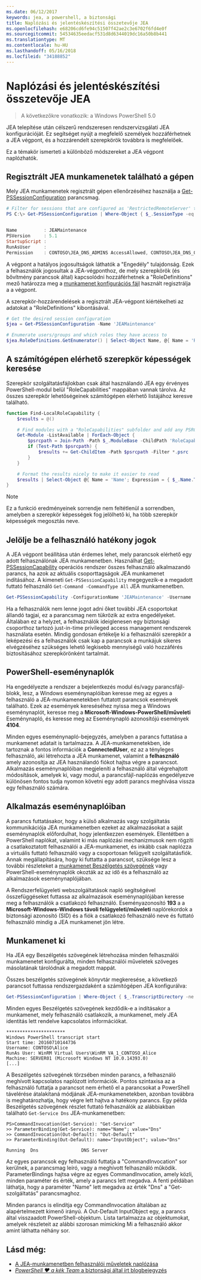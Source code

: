 ```yaml
---
ms.date: 06/12/2017
keywords: jea, a powershell, a biztonsági
title: Naplózási és jelentéskészítési összetevője JEA
ms.openlocfilehash: e68206cd6fe94c51507f42ae2c3e6702f6fd4e0f
ms.sourcegitcommit: 54534635eedacf531d8d6344019dc16a50b8b441
ms.translationtype: MT
ms.contentlocale: hu-HU
ms.lasthandoff: 05/16/2018
ms.locfileid: "34188852"
---
```

# <a name="auditing-and-reporting-on-jea"></a>Naplózási és jelentéskészítési összetevője JEA

> A következőkre vonatkozik: a Windows PowerShell 5.0

JEA telepítése után célszerű rendszeresen rendszervizsgálati JEA konfigurációját.
Ez segítséget nyújt a megfelelő személyek hozzáférhetnek a JEA végpont, és a hozzárendelt szerepkörök továbbra is megfelelőek.

Ez a témakör ismerteti a különböző módszereket a JEA végpont naplózhatók.

## <a name="find-registered-jea-sessions-on-a-machine"></a>Regisztrált JEA munkamenetek található a gépen

Mely JEA munkamenetek regisztrált gépen ellenőrzéséhez használja a [Get-PSSessionConfiguration](https://msdn.microsoft.com/powershell/reference/5.1/microsoft.powershell.core/get-pssessionconfiguration) parancsmag.

```powershell
# Filter for sessions that are configured as 'RestrictedRemoteServer' to find JEA-like session configurations
PS C:\> Get-PSSessionConfiguration | Where-Object { $_.SessionType -eq 'RestrictedRemoteServer' }


Name          : JEAMaintenance
PSVersion     : 5.1
StartupScript :
RunAsUser     :
Permission    : CONTOSO\JEA_DNS_ADMINS AccessAllowed, CONTOSO\JEA_DNS_OPERATORS AccessAllowed, CONTOSO\JEA_DNS_AUDITORS AccessAllowed
```

A végpont a hatályos jogosultságok láthatók a "Engedély" tulajdonság.
Ezek a felhasználók jogosultak a JEA-végponthoz, de mely szerepkörök (és bővítmény parancsok által) kapcsolódni hozzáférhetnek a "RoleDefinitions" mező határozza meg a [munkamenet konfigurációs fájl](session-configurations.md) használt regisztrálja a a végpont.

A szerepkör-hozzárendelések a regisztrált JEA-végpont kiértékelheti az adatokat a "RoleDefinitions" kibontásával.

```powershell
# Get the desired session configuration
$jea = Get-PSSessionConfiguration -Name 'JEAMaintenance'

# Enumerate users/groups and which roles they have access to
$jea.RoleDefinitions.GetEnumerator() | Select-Object Name, @{ Name = 'Role Capabilities'; Expression = { $_.Value.RoleCapabilities } }
```

## <a name="find-available-role-capabilities-on-the-machine"></a>A számítógépen elérhető szerepkör képességek keresése

Szerepkör szolgáltatásfájlokban csak által használandó JEA egy érvényes PowerShell-modul belül "RoleCapabilities" mappában vannak tárolva.
Az összes szerepkör lehetőségeinek számítógépen elérhető listájához keresve található.

```powershell
function Find-LocalRoleCapability {
    $results = @()

    # Find modules with a "RoleCapabilities" subfolder and add any PSRC files to the result set
    Get-Module -ListAvailable | ForEach-Object {
        $psrcpath = Join-Path -Path $_.ModuleBase -ChildPath 'RoleCapabilities'
        if (Test-Path $psrcpath) {
            $results += Get-ChildItem -Path $psrcpath -Filter *.psrc
        }
    }

    # Format the results nicely to make it easier to read
    $results | Select-Object @{ Name = 'Name'; Expression = { $_.Name.TrimEnd('.psrc') }}, @{ Name = 'Path'; Expression = { $_.FullName }} | Sort-Object Name
}
```

> [!NOTE]
> Ez a funkció eredményeinek sorrendje nem feltétlenül a sorrendben, amelyben a szerepkör képességek fog jelölhető ki, ha több szerepkör képességek megosztás neve.

## <a name="check-effective-rights-for-a-specific-user"></a>Jelölje be a felhasználó hatékony jogok

A JEA végpont beállítása után érdemes lehet, mely parancsok elérhető egy adott felhasználónak JEA munkamenetben.
Használhat [Get-PSSessionCapability](https://msdn.microsoft.com/powershell/reference/5.1/microsoft.powershell.core/Get-PSSessionCapability) operációs rendszer összes felhasználó alkalmazandó parancs, ha azok az aktuális csoporttagságok JEA munkamenet indításához.
A kimeneti `Get-PSSessionCapability` megegyezik-e a megadott futtató felhasználó `Get-Command -CommandType All` JEA munkamenetben.

```powershell
Get-PSSessionCapability -ConfigurationName 'JEAMaintenance' -Username 'CONTOSO\Alice'
```

Ha a felhasználók nem lenne jogot adni őket további JEA csoportokat állandó tagjai, ez a parancsmag nem tükrözik az extra engedélyeket.
Általában ez a helyzet, a felhasználók ideiglenesen egy biztonsági csoporthoz tartozó just-in-time privileged access management rendszerek használata esetén.
Mindig gondosan értékelje ki a felhasználói szerepkör a leképezési és a felhasználók csak kap a parancsok a munkájuk sikeres elvégzéséhez szükséges lehető legkisebb mennyiségű való hozzáférés biztosításához szerepkörönként tartalmát.

## <a name="powershell-event-logs"></a>PowerShell-eseménynaplók

Ha engedélyezte a rendszer a bejelentkezés modul és/vagy parancsfájl-blokk, lesz, a Windows eseménynaplóiban keresse meg az egyes a felhasználó a JEA-munkamenetekben futtatott parancsok események található.
Ezek az események kereséséhez nyissa meg a Windows eseménynaplót, keresse meg a **Microsoft-Windows-PowerShell/műveleti** Eseménynapló, és keresse meg az Eseménynapló azonosítójú események **4104**.

Minden egyes eseménynapló-bejegyzés, amelyben a parancs futtatása a munkamenet adatait is tartalmazza.
A JEA-munkamenetekben, ide tartoznak a fontos információk a **ConnectedUser**, ez az a tényleges felhasználó, aki létrehozta a JEA munkamenet, valamint a **felhasználó** amely azonosítja az JEA használandó fiókot hajtsa végre a parancsot.
Alkalmazás eseménynaplóiban megjeleníti a felhasználó által végrehajtott módosítások, amelyek ki, vagy modul, a parancsfájl-naplózás engedélyezve különösen fontos tudja nyomon követni egy adott parancs meghívása vissza egy felhasználó számára.

## <a name="application-event-logs"></a>Alkalmazás eseménynaplóiban

A parancs futtatásakor, hogy a külső alkalmazás vagy szolgáltatás kommunikációja JEA munkamenetben ezeket az alkalmazásokat a saját eseménynaplók előfordulhat, hogy jelentkezzen események.
Ellentétben a PowerShell naplókat, valamint ki más naplózási mechanizmusok nem rögzíti a csatlakoztatott felhasználói a JEA-munkamenet, és inkább csak naplózza a virtuális futtató felhasználó vagy a csoportosan felügyelt szolgáltatásfiók.
Annak megállapítására, hogy ki futtatta a parancsot, szüksége lesz a további részleteket a [munkamenet Beszélgetés szövegének](#session-transcripts) vagy PowerShell-eseménynaplók okozták az az idő és a felhasználó az alkalmazások eseménynaplójában.

A Rendszerfelügyeleti webszolgáltatások napló segítségével összefüggéseket futtassa az alkalmazások eseménynaplójában keresse meg a felhasználók a csatlakozó felhasználó.
Eseményazonosító **193** a a **Microsoft-Windows-Windows távoli felügyeleti/műveleti** naplórekordok a biztonsági azonosító (SID) és a fiók a csatlakozó felhasználó neve és futtató felhasználó mindig a JEA munkamenet jön létre.

## <a name="session-transcripts"></a>Munkamenet ki

Ha JEA egy Beszélgetés szövegének létrehozása minden felhasználói munkamenetet konfigurálta, minden felhasználói műveletek szöveges másolatának tárolódnak a megadott mappát.

Összes beszélgetés szövegének könyvtár megkeresése, a következő parancsot futtassa rendszergazdaként a számítógépen JEA konfigurálva:

```powershell
Get-PSSessionConfiguration | Where-Object { $_.TranscriptDirectory -ne $null } | Format-Table Name, TranscriptDirectory
```

Minden egyes Beszélgetés szövegének kezdődik-e a indításakor a munkamenet, mely felhasználó csatlakozik, a munkamenet, mely JEA identitás lett rendelve kapcsolatos információkat.

```
**********************
Windows PowerShell transcript start
Start time: 20160710144736
Username: CONTOSO\Alice
RunAs User: WinRM Virtual Users\WinRM VA_1_CONTOSO_Alice
Machine: SERVER01 (Microsoft Windows NT 10.0.14393.0)
[...]
```

A Beszélgetés szövegének törzsében minden parancs, a felhasználó meghívott kapcsolatos naplózott információk.
Pontos szintaxisa az a felhasználó futtatja a parancsot nem érhető el a parancsokat a PowerShell távelérése átalakítaná módjának JEA-munkamenetekben, azonban továbbra is meghatározhatja, hogy végre lett hajtva a hatékony parancs.
Egy példa Beszélgetés szövegének részlet futtató felhasználók az alábbiakban található `Get-Service Dns` JEA-munkamenetben:

```
PS>CommandInvocation(Get-Service): "Get-Service"
>> ParameterBinding(Get-Service): name="Name"; value="Dns"
>> CommandInvocation(Out-Default): "Out-Default"
>> ParameterBinding(Out-Default): name="InputObject"; value="Dns"

Running  Dns                DNS Server
```

Az egyes parancsok egy felhasználó futtatja a "CommandInvocation" sor kerülnek, a parancsmag leíró, vagy a meghívott felhasználó működik.
ParameterBindings hajtsa végre az egyes CommandInvocation, amely közli, minden paraméter és érték, amely a parancs lett megadva.
A fenti példában láthatja, hogy a paraméter "Name" lett megadva az érték "Dns" a "Get-szolgáltatás" parancsmaghoz.

Minden parancs is elindítja egy CommandInvocation általában az alapértelmezett kimenő irányú.
A Out-Default InputObject egy, a parancs által visszaadott PowerShell-objektum.
Lista tartalmazza az objektumokat, amelyek részleteit az alábbi szorosan mimicking Mi a felhasználó akkor amint láthatta néhány sor.

## <a name="see-also"></a>Lásd még:

- [A JEA-munkamenetben felhasználói műveletek naplózása](audit-and-report.md)
- [*PowerShell ♥ a kék Team* a biztonsági által írt blogbejegyzés](https://blogs.msdn.microsoft.com/powershell/2015/06/09/powershell-the-blue-team/)